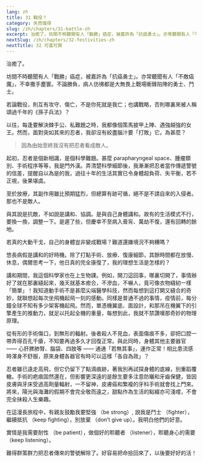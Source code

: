```yaml
---
lang: zh
title: 31 戰役？
category: 失而復得
slug: /zh/chapters/31-battle-zh
excerpt: 治癒了。坊間不時聽聞有人「戰勝」癌症，被嘉許為「抗癌勇士」。亦常聽聞有人「不敵癌魔」，不幸撒手塵寰。
nextSlug: /zh/chapters/32-festivities-zh
nextTitle: 32 可喜可賀
---
```


<p class="cn">治癒了。

<p class="cn">坊間不時聽聞有人「戰勝」癌症，被嘉許為「抗癌勇士」。亦常聽聞有人「不敵癌魔」，不幸撒手塵寰。不論勝負，病人彷彿都是大無畏上戰場衝鋒陷陣的勇士、鬥士。

<p class="cn">若論戰役，則互有攻守、傷亡，不是你死就是我亡；也講戰略，否則哪裏來被人稱頌過千年的《孫子兵法》？

<p class="cn">以往，每逢要解決棘手公、私難題之時，我都像個策馬披甲上陣、遇強越強的女王。然而，面對突如其來的忍者，我卻沒有絞盡腦汁要「打敗」它。為甚麼？

<blockquote class="cn">因為由始至終我沒有把忍者看成敵人。</blockquote>

<p class="cn">起初，忍者是個新相識，是個科學難題。甚麼 parapharyngeal space、腫瘤類別、手術程序等等，我是門外漢。弄清楚科學細節後，我漸漸把忍者當作傳遞警號的信差，提醒自以為是的我，過往十年的生活其實已令身體超負荷、失平衡，若不正視，後果堪虞。

<p class="cn">至於放療，其副作用雖比預期猛烈，但總算有跡可循，絕不是不請自來的入侵者。那也不是敵人。

<p class="cn">與其說是抗敵，不如說是講和、協調。是與自己身體講和。故有的生活模式不行，要換一換，調整一下。是遲了些，但慶幸不至病入膏肓、萬劫不復，還有回轉的餘地。

<p class="cn">若真的大動干戈，自己的身體豈非變成戰場？難道還嫌境況不夠糟嗎？

<p class="cn">悠長病假是講和的好時機。除了打點手術、放療、復康細節，其餘時間都在放慢、休息，偶爾思考一下，他日真的完全康復了，我的理想生活是怎樣的？

<p class="cn">講和期間，我這個科學家也在上生物課。例如，開刀這回事，哪裏切開了，事情辦好了就在那裏縫起來，幾天就基本癒合，不滲血，不嚇人，竟可像衣物縫紉一樣「簡單」！我知道動手術不是甚麼尖端醫學科技，然而每想到這打開又縫合的奇妙，就聯想起每次坐飛機起飛一刻的感動。同樣是普通不過的事情，疫情前，每分鐘全球不知有多少架客機起飛。然而，單憑機翼底、面設計，和那吊在機翼下的引擎產生的推動力，就足以托起全機的重量，每想到此，我就不禁讚嘆那奇妙的物理原理。

<p class="cn">從有形的手術傷口，到無形的輻射。後者殺人不見血，表面傷痕不多，卻把口腔一帶弄得百孔千瘡，不知要再過多久才回復正常。與此同時，身體其他主要器官 —— 心肝脾肺腎、腦袋、四肢等 —— 通通「若無其事」，運作正常！相比患流感時渾身不舒服，原來身體各器官有時可以這樣「各自為政」？

<p class="cn">忍者雖已遠走高飛，但它仍留下了點滴痕跡，著我別再試探身體的底線，別重蹈覆轍。手術的疤痕固然還在，但影響更深遠的是餘生要多注意防曬和牙齒保健，皆因皮膚與牙床受過高劑量輻射，一不留神，皮膚癌和繁複的牙科手術就會找上門來。將來，陽光與海灘的假期不會完全敬而遠之，甜點作為生活的點綴亦可淺嚐，不會完全抹殺人生樂趣。

<p class="cn">在這漫長旅程中，有親友鼓勵我要堅強 （be strong）, 說我是鬥士 （fighter），繼續抵抗 （keep fighting），別放棄 （don’t give up）。我明白他們的好意。

<p class="cn">實情是我需要耐性 （be patient），做個好的聆聽者 （listener），聆聽身心的需要 （keep listening）。

<p class="cn">難得群策群力把忍者傳來的警號解除了。好容易把命撿回來了，以後要好好的活！
